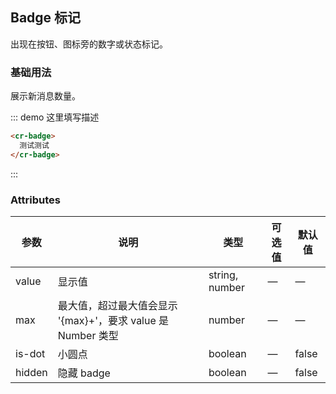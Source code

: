 ## Badge 标记

出现在按钮、图标旁的数字或状态标记。

### 基础用法
展示新消息数量。

::: demo 这里填写描述
```html
<cr-badge>
  测试测试
</cr-badge>
```
:::

### Attributes
| 参数          | 说明            | 类型            | 可选值                 | 默认值   |
|-------------  |---------------- |---------------- |---------------------- |-------- |
| value          | 显示值      | string, number          |          —             |    —     |
| max          |  最大值，超过最大值会显示 '{max}+'，要求 value 是 Number 类型    | number  |         —              |     —    |
| is-dot       | 小圆点    | boolean  |  —  |  false |
| hidden | 隐藏 badge | boolean | — | false |

